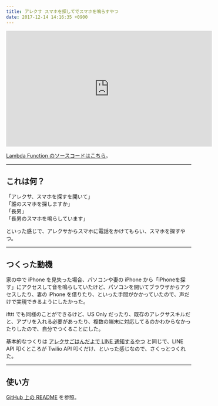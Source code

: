 ```yaml
---
title: アレクサ スマホを探してでスマホを鳴らすやつ
date: 2017-12-14 14:16:35 +0900
---
```


<iframe width="560" height="315" src="https://www.youtube.com/embed/ejXWG8fOyjA" frameborder="0" gesture="media" allow="encrypted-media" allowfullscreen></iframe>

[Lambda Function のソースコードはこちら](https://github.com/mizzy/alexa-findmyphone)。

----

## これは何？

「アレクサ、スマホを探すを開いて」  
「誰のスマホを探しますか」  
「長男」  
「長男のスマホを鳴らしています」  

といった感じで、アレクサからスマホに電話をかけてもらい、スマホを探すやつ。

----

## つくった動機

家の中で iPhone を見失った場合、パソコンや妻の iPhone から「iPhoneを探す」にアクセスして音を鳴らしていたけど、パソコンを開いてブラウザからアクセスしたり、妻の iPhone を借りたり、といった手間がかかっていたので、声だけで実現できるようにしたかった。

ifttt でも同様のことができるけど、US Only だったり、既存のアレクサスキルだと、アプリを入れる必要があったり、複数の端末に対応してるのかわからなかったりしたので、自分でつくることにした。

基本的なつくりは [アレクサごはんだよで LINE 通知するやつ](http://mizzy.org/blog/2017/12/12/1/) と同じで、LINE API 叩くところが Twilio API 叩くだけ、といった感じなので、さくっとつくれた。

----

## 使い方

[GitHub 上の README](https://github.com/mizzy/alexa-findmyphone#使い方) を参照。
